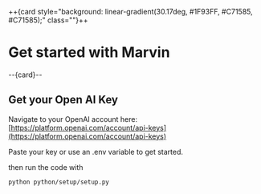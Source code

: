 ++{card style="background: linear-gradient(30.17deg, #1F93FF, #C71585, #C71585);" class=""}++

# Get started with Marvin

--{card}--

## Get your Open AI Key

Navigate to your OpenAI account here: 
[https://platform.openai.com/account/api-keys](https://platform.openai.com/account/api-keys)

Paste your key or use an .env variable to get started.

then run the code with

```
python python/setup/setup.py
```
